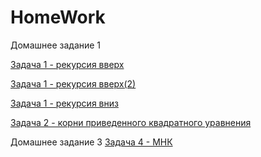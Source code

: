 # HomeWork
Домашнее задание 1

[Задача 1  - рекурсия вверх](https://github.com/YarRebrov/HomeWork/blob/master/number_one.py)

[Задача 1  - рекурсия вверх(2)](https://github.com/YarRebrov/HomeWork/blob/master/number_one_2.py)

[Задача 1  - рекурсия вниз](https://github.com/YarRebrov/HomeWork/blob/master/number_one_3.py)

[Задача 2  - корни приведенного квадратного уравнения](https://github.com/YarRebrov/HomeWork/blob/master/number_two.py)

Домашнее задание 3
[Задача 4 - МНК](https://github.com/YarRebrov/HomeWork/blob/master/Dz(3)_number_4.py)
